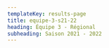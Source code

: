 ```yaml
---
templateKey: results-page
title: equipe-3-s21-22
heading: Équipe 3 - Régional
subheading: Saison 2021 - 2022
---
```

